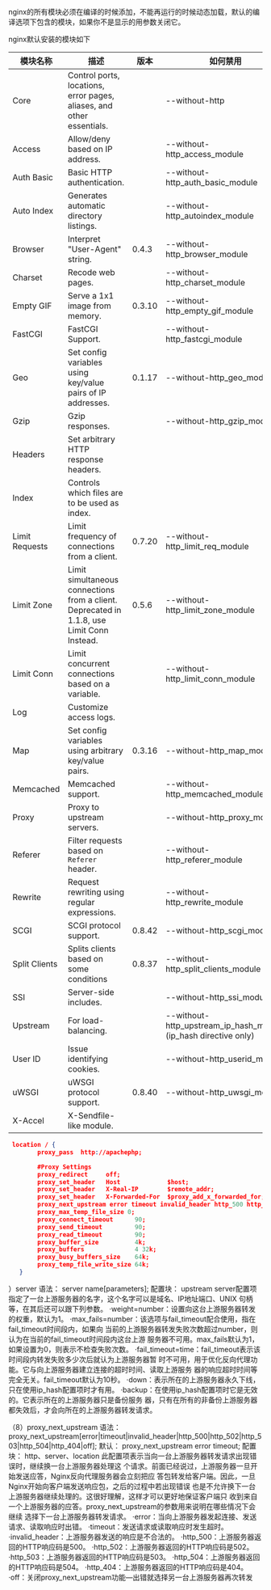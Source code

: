 ​      nginx的所有模块必须在编译的时候添加，不能再运行的时候动态加载，默认的编译选项下包含的模块，如果你不是显示的用参数关闭它。

nginx默认安装的模块如下

| 模块名称           | 描述                                       | 版本     | 如何禁用                                     |
| -------------- | ---------------------------------------- | ------ | ---------------------------------------- |
| Core           | Control ports, locations, error pages, aliases, and other essentials. |        | --without-http                           |
| Access         | Allow/deny based on IP address.          |        | --without-http_access_module             |
| Auth Basic     | Basic HTTP authentication.               |        | --without-http_auth_basic_module         |
| Auto Index     | Generates automatic directory listings.  |        | --without-http_autoindex_module          |
| Browser        | Interpret "User-Agent" string.           | 0.4.3  | --without-http_browser_module            |
| Charset        | Recode web pages.                        |        | --without-http_charset_module            |
| Empty GIF      | Serve a 1x1 image from memory.           | 0.3.10 | --without-http_empty_gif_module          |
| FastCGI        | FastCGI Support.                         |        | --without-http_fastcgi_module            |
| Geo            | Set config variables using key/value pairs of IP addresses. | 0.1.17 | --without-http_geo_module                |
| Gzip           | Gzip responses.                          |        | --without-http_gzip_module               |
| Headers        | Set arbitrary HTTP response headers.     |        |                                          |
| Index          | Controls which files are to be used as index. |        |                                          |
| Limit Requests | Limit frequency of connections from a client. | 0.7.20 | --without-http_limit_req_module          |
| Limit Zone     | Limit simultaneous connections from a client. Deprecated in 1.1.8, use Limit Conn Instead. | 0.5.6  | --without-http_limit_zone_module         |
| Limit Conn     | Limit concurrent connections based on a variable. |        | --without-http_limit_conn_module         |
| Log            | Customize access logs.                   |        |                                          |
| Map            | Set config variables using arbitrary key/value pairs. | 0.3.16 | --without-http_map_module                |
| Memcached      | Memcached support.                       |        | --without-http_memcached_module          |
| Proxy          | Proxy to upstream servers.               |        | --without-http_proxy_module              |
| Referer        | Filter requests based on `Referer` header. |        | --without-http_referer_module            |
| Rewrite        | Request rewriting using regular expressions. |        | --without-http_rewrite_module            |
| SCGI           | SCGI protocol support.                   | 0.8.42 | --without-http_scgi_module               |
| Split Clients  | Splits clients based on some conditions  | 0.8.37 | --without-http_split_clients_module      |
| SSI            | Server-side includes.                    |        | --without-http_ssi_module                |
| Upstream       | For load-balancing.                      |        | --without-http_upstream_ip_hash_module (ip_hash directive only) |
| User ID        | Issue identifying cookies.               |        | --without-http_userid_module             |
| uWSGI          | uWSGI protocol support.                  | 0.8.40 | --without-http_uwsgi_module              |
| X-Accel        | X-Sendfile-like module.                  |        |                                          |

```json
 location / {
        proxy_pass  http://apachephp;

        #Proxy Settings
        proxy_redirect     off;
        proxy_set_header   Host             $host;
        proxy_set_header   X-Real-IP        $remote_addr;
        proxy_set_header   X-Forwarded-For  $proxy_add_x_forwarded_for;
        proxy_next_upstream error timeout invalid_header http_500 http_502 http_503 http_504;
        proxy_max_temp_file_size 0;
        proxy_connect_timeout      90;
        proxy_send_timeout         90;
        proxy_read_timeout         90;
        proxy_buffer_size          4k;
        proxy_buffers              4 32k;
        proxy_busy_buffers_size    64k;
        proxy_temp_file_write_size 64k;
   }

```

）server
语法： server name[parameters];
配置块： upstream
server配置项指定了一台上游服务器的名字，这个名字可以是域名、IP地址端口、UNIX
句柄等，在其后还可以跟下列参数。
·weight=number：设置向这台上游服务器转发的权重，默认为1。
·max_fails=number：该选项与fail_timeout配合使用，指在fail_timeout时间段内，如果向 当前的上游服务器转发失败次数超过number，则认为在当前的fail_timeout时间段内这台上游 服务器不可用。max_fails默认为1，如果设置为0，则表示不检查失败次数。
·fail_timeout=time：fail_timeout表示该时间段内转发失败多少次后就认为上游服务器暂 时不可用，用于优化反向代理功能。它与向上游服务器建立连接的超时时间、读取上游服务 器的响应超时时间等完全无关。fail_timeout默认为10秒。
·down：表示所在的上游服务器永久下线，只在使用ip_hash配置项时才有用。
·backup：在使用ip_hash配置项时它是无效的。它表示所在的上游服务器只是备份服务 器，只有在所有的非备份上游服务器都失效后，才会向所在的上游服务器转发请求。













（8）proxy_next_upstream
语法： proxy_next_upstream[error|timeout|invalid_header|http_500|http_502|http_503|http_504|http_404|off]; 默认： proxy_next_upstream error timeout;
配置块： http、server、location
此配置项表示当向一台上游服务器转发请求出现错误时，继续换一台上游服务器处理这
个请求。前面已经说过，上游服务器一旦开始发送应答，Nginx反向代理服务器会立刻把应 答包转发给客户端。因此，一旦Nginx开始向客户端发送响应包，之后的过程中若出现错误
也是不允许换下一台上游服务器继续处理的。这很好理解，这样才可以更好地保证客户端只 收到来自一个上游服务器的应答。proxy_next_upstream的参数用来说明在哪些情况下会继续
选择下一台上游服务器转发请求。
·error：当向上游服务器发起连接、发送请求、读取响应时出错。
·timeout：发送请求或读取响应时发生超时。
·invalid_header：上游服务器发送的响应是不合法的。
·http_500：上游服务器返回的HTTP响应码是500。
·http_502：上游服务器返回的HTTP响应码是502。
·http_503：上游服务器返回的HTTP响应码是503。
·http_504：上游服务器返回的HTTP响应码是504。
·http_404：上游服务器返回的HTTP响应码是404。
·off：关闭proxy_next_upstream功能—出错就选择另一台上游服务器再次转发